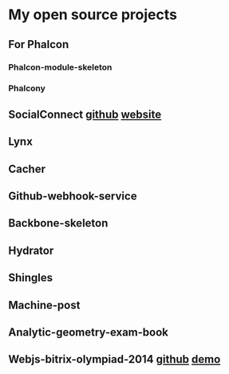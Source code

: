 My open source projects
=======================

## For Phalcon

### Phalcon-module-skeleton

### Phalcony

## SocialConnect [github](https://github.com/SocialConnect) [website](http://social-connect.dmtry.me/)

## Lynx

## Cacher

## Github-webhook-service

## Backbone-skeleton

## Hydrator

## Shingles

## Machine-post

## Analytic-geometry-exam-book

## Webjs-bitrix-olympiad-2014 [github](https://github.com/ovr/webjs-bitrix-olympiad-2014) [demo](http://ovr.github.io/webjs-bitrix-olympiad-2014/)
